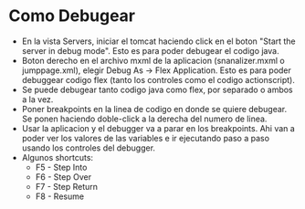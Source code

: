 # Como Debugear #

  * En la vista Servers, iniciar el tomcat haciendo click en el boton "Start the server in debug mode". Esto es para poder debugear el codigo java.
  * Boton derecho en el archivo mxml de la aplicacion (snanalizer.mxml o jumppage.xml), elegir Debug As -> Flex Application. Esto es para poder debuggear codigo flex (tanto los controles como el codigo actionscript).
  * Se puede debugear tanto codigo java como flex, por separado o ambos a la vez.
  * Poner breakpoints en la linea de codigo en donde se quiere debugear. Se ponen haciendo doble-click a la derecha del numero de linea.
  * Usar la aplicacion y el debugger va a parar en los breakpoints. Ahi van a poder ver los valores de las variables e ir ejecutando paso a paso usando los controles del debugger.
  * Algunos shortcuts:
    * F5 - Step Into
    * F6 - Step Over
    * F7 - Step Return
    * F8 - Resume